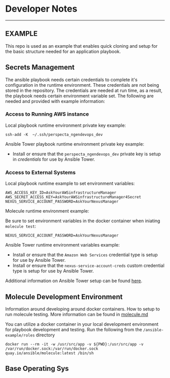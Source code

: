 # Developer Notes
----

## EXAMPLE

This repo is used as an example that enables quick cloning and setup for the basic structure needed for an application playbook.

## Secrets Management

The ansible playbook needs certain credentials to complete it's configuration in the runtime environment. These credentials are not being stored in the repository.  The credentials are needed at run time, as a result, the playbook needs certain environment variable set.  The following are needed and provided with example information:

### Access to Running AWS instance

Local playbook runtime environment private key example:

```
ssh-add -K  ~/.ssh/perspecta_ngendevops_dev
```

Ansible Tower playbook runtime environment private key example:

- Install or ensure that the `perspecta_ngendevops_dev` private key is setup in _credentials_ for use by Ansible Tower.

### Access to External Systems

Local playbook runtime example to set environment variables:

```
AWS_ACCESS_KEY_ID=AskYourAWSinfrastructureManager
AWS_SECRET_ACCESS_KEY=AskYourAWSinfrastructureManager4Secret
NEXUS_SERVICE_ACCOUNT_PASSWORD=AskYourNexusManager
```

Molecule runtime environment example:

Be sure to set environment variables in the docker container when iniating `molecule test`:

```
NEXUS_SERVICE_ACCOUNT_PASSWORD=AskYourNexusManager
```

Ansible Tower runtime environment variables example:

- Install or ensure that the `Amazon Web Services` credential type is setup for use by Ansible Tower.
- Install or ensure that the `nexus-service-account-creds` custom credential type is setup for use by Ansible Tower.

Additional information on Ansible Tower setup can be found [here](https://bitbucket.ngendevops.com/projects/AT/repos/tower-config/browse).


## Molecule Development Environment

Information around developing around docker containers. How to setup to run molecule testing. More information can be found in [molecule.md](molecule.md)

You can utilize a docker container in your local development environment for playbook development and testing. Run the following from the `/ansible-example/roles` directory

```
docker run --rm -it -w /usr/src/app -v ${PWD}:/usr/src/app -v /var/run/docker.sock:/var/run/docker.sock quay.io/ansible/molecule:latest /bin/sh
```

## Base Operating Sys
